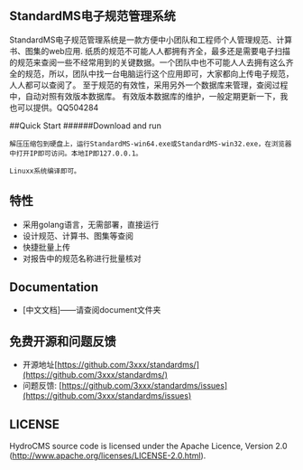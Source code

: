 ## StandardMS电子规范管理系统


StandardMS电子规范管理系统是一款方便中小团队和工程师个人管理规范、计算书、图集的web应用.
纸质的规范不可能人人都拥有齐全，最多还是需要电子扫描的规范来查阅一些不经常用到的关键数据。一个团队中也不可能人人去拥有这么齐全的规范，所以，团队中找一台电脑运行这个应用即可，大家都向上传电子规范，人人都可以查阅了。
至于规范的有效性，采用另外一个数据库来管理，查阅过程中，自动对照有效版本数据库。
有效版本数据库的维护，一般定期更新一下，我也可以提供。QQ504284


##Quick Start
######Download and run

    解压压缩包到硬盘上，运行StandardMS-win64.exe或StandardMS-win32.exe，在浏览器中打开IP即可访问。本地IP即127.0.0.1。
    
    Linuxx系统编译即可。

## 特性
* 采用golang语言，无需部署，直接运行
* 设计规范、计算书、图集等查阅
* 快捷批量上传
* 对报告中的规范名称进行批量核对


## Documentation

* [中文文档]——请查阅document文件夹

## 免费开源和问题反馈

* 开源地址[https://github.com/3xxx/standardms/](https://github.com/3xxx/standardms/)
* 问题反馈: [https://github.com/3xxx/standardms/issues](https://github.com/3xxx/standardms/issues)

## LICENSE

HydroCMS source code is licensed under the Apache Licence, Version 2.0
(http://www.apache.org/licenses/LICENSE-2.0.html).
